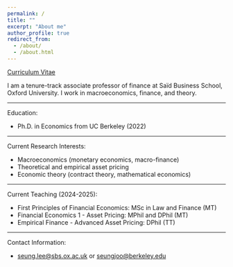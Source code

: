 ```yaml
---
permalink: /
title: ""
excerpt: "About me"
author_profile: true
redirect_from: 
  - /about/
  - /about.html
---
```


[Curriculum Vitae](/files/cv.pdf)




I am a tenure-track associate professor of finance at Saïd Business School, Oxford University. I work in macroeconomics, finance, and theory.

-----

Education:

* Ph.D. in Economics from UC Berkeley (2022)


-----

Current Research Interests:

* Macroeconomics (monetary economics, macro-finance)
* Theoretical and empirical asset pricing
* Economic theory (contract theory, mathematical economics)


-----

Current Teaching (2024-2025):

* First Principles of Financial Economics: MSc in Law and Finance (MT)
* Financial Economics 1 - Asset Pricing: MPhil and DPhil (MT)
* Empirical Finance - Advanced Asset Pricing: DPhil (TT)

-----

Contact Information:

* seung.lee@sbs.ox.ac.uk or seungjoo@berkeley.edu
